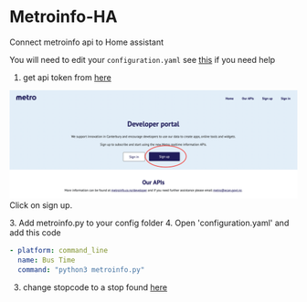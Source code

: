 # Metroinfo-HA
Connect metroinfo api to Home assistant

You will need to edit your `configuration.yaml` see [this](https://www.home-assistant.io/docs/configuration/) if you need help

1. get api token from [here](https://apidevelopers.metroinfo.co.nz)
<p class='img'>
  <img src='/images/Metroinfo-dev-webiste.jpeg' alt='Screenshot of the metroinfo Developer portal'>
  Click on sign up.
</p>
3. Add metroinfo.py to your config folder
4. Open 'configuration.yaml' and add this code

```yaml
- platform: command_line
  name: Bus Time
  command: "python3 metroinfo.py"
```
3. change stopcode to a stop found [here](https://go.metroinfo.co.nz/) 
